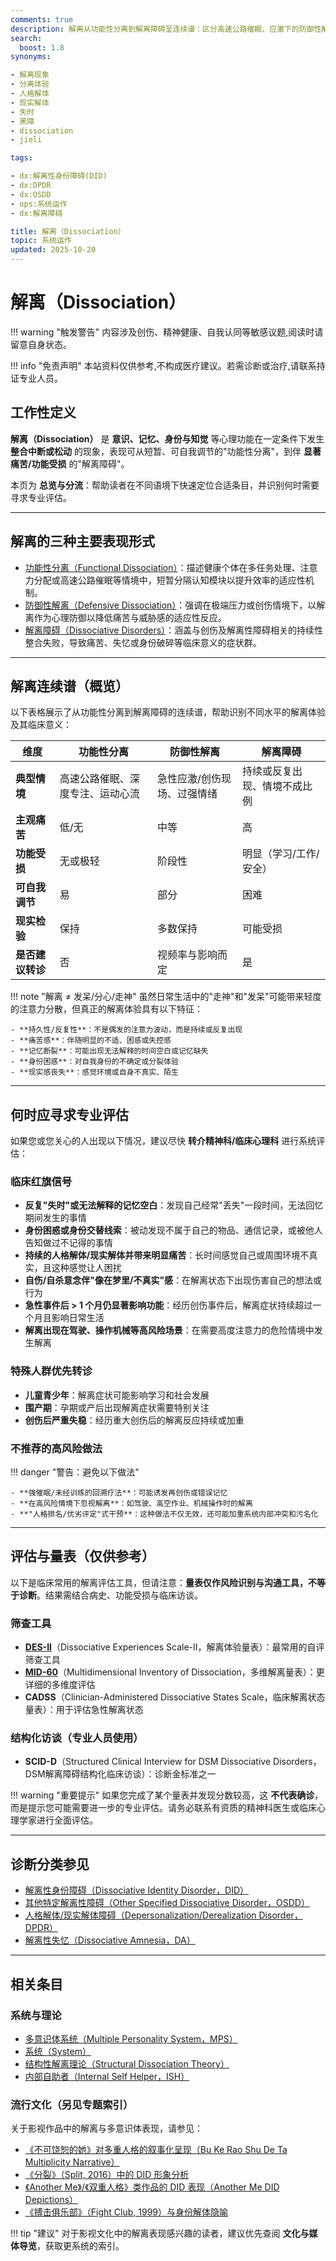 ```yaml
---
comments: true
description: 解离从功能性分离到解离障碍呈连续谱：区分高速公路催眠、应激下的防御性解离与造成痛苦/功能受损的障碍级表现，识别红旗并了解何时转诊。
search:
  boost: 1.8
synonyms:

- 解离现象
- 分离体验
- 人格解体
- 现实解体
- 失时
- 黑障
- dissociation
- jieli

tags:

- dx:解离性身份障碍(DID)
- dx:DPDR
- dx:OSDD
- ops:系统运作
- dx:解离障碍

title: 解离（Dissociation）
topic: 系统运作
updated: 2025-10-20
---
```


# 解离（Dissociation）

!!! warning "触发警告"
    内容涉及创伤、精神健康、自我认同等敏感议题,阅读时请留意自身状态。

!!! info "免责声明"
    本站资料仅供参考,不构成医疗建议。若需诊断或治疗,请联系持证专业人员。

## 工作性定义

**解离（Dissociation）** 是 **意识、记忆、身份与知觉** 等心理功能在一定条件下发生 **整合中断或松动** 的现象，表现可从短暂、可自我调节的"功能性分离"，到伴 **显著痛苦/功能受损** 的"解离障碍"。

本页为 **总览与分流**：帮助读者在不同语境下快速定位合适条目，并识别何时需要寻求专业评估。

---

## 解离的三种主要表现形式

- [功能性分离（Functional Dissociation）](Functional-Dissociation.md)：描述健康个体在多任务处理、注意力分配或高速公路催眠等情境中，短暂分隔认知模块以提升效率的适应性机制。
- [防御性解离（Defensive Dissociation）](Defensive-Dissociation.md)：强调在极端压力或创伤情境下，以解离作为心理防御以降低痛苦与威胁感的适应性反应。
- [解离障碍（Dissociative Disorders）](Dissociative-Disorders.md)：涵盖与创伤及解离性障碍相关的持续性整合失败，导致痛苦、失忆或身份破碎等临床意义的症状群。

---

## 解离连续谱（概览）

以下表格展示了从功能性分离到解离障碍的连续谱，帮助识别不同水平的解离体验及其临床意义：

| 维度 | 功能性分离 | 防御性解离 | 解离障碍 |
|---|---|---|---|
| **典型情境** | 高速公路催眠、深度专注、运动心流 | 急性应激/创伤现场、过强情绪 | 持续或反复出现、情境不成比例 |
| **主观痛苦** | 低/无 | 中等 | 高 |
| **功能受损** | 无或极轻 | 阶段性 | 明显（学习/工作/安全） |
| **可自我调节** | 易 | 部分 | 困难 |
| **现实检验** | 保持 | 多数保持 | 可能受损 |
| **是否建议转诊** | 否 | 视频率与影响而定 | 是 |

!!! note "解离 ≠ 发呆/分心/走神"
    虽然日常生活中的"走神"和"发呆"可能带来轻度的注意力分散，但真正的解离体验具有以下特征：

    - **持久性/反复性**：不是偶发的注意力波动，而是持续或反复出现
    - **痛苦感**：伴随明显的不适、困惑或失控感
    - **记忆断裂**：可能出现无法解释的时间空白或记忆缺失
    - **身份困惑**：对自我身份的不确定或分裂体验
    - **现实感丧失**：感觉环境或自身不真实、陌生

---

## 何时应寻求专业评估

如果您或您关心的人出现以下情况，建议尽快 **转介精神科/临床心理科** 进行系统评估：

### 临床红旗信号

- **反复"失时"或无法解释的记忆空白**：发现自己经常"丢失"一段时间，无法回忆期间发生的事情
- **身份困惑或身份交替线索**：被动发现不属于自己的物品、通信记录，或被他人告知做过不记得的事情
- **持续的人格解体/现实解体并带来明显痛苦**：长时间感觉自己或周围环境不真实，且这种感觉让人困扰
- **自伤/自杀意念伴"像在梦里/不真实"感**：在解离状态下出现伤害自己的想法或行为
- **急性事件后 > 1 个月仍显著影响功能**：经历创伤事件后，解离症状持续超过一个月且影响日常生活
- **解离出现在驾驶、操作机械等高风险场景**：在需要高度注意力的危险情境中发生解离

### 特殊人群优先转诊

- **儿童青少年**：解离症状可能影响学习和社会发展
- **围产期**：孕期或产后出现解离症状需要特别关注
- **创伤后严重失稳**：经历重大创伤后的解离反应持续或加重

### 不推荐的高风险做法

!!! danger "警告：避免以下做法"

    - **强催眠/未经训练的回溯疗法**：可能诱发再创伤或错误记忆
    - **在高风险情境下忽视解离**：如驾驶、高空作业、机械操作时的解离
    - **"人格排名/优劣评定"式干预**：这种做法不仅无效，还可能加重系统内部冲突和污名化

---

## 评估与量表（仅供参考）

以下是临床常用的解离评估工具，但请注意：**量表仅作风险识别与沟通工具，不等于诊断**。结果需结合病史、功能受损与临床访谈。

### 筛查工具

- [**DES-II**](Dissociative-Experiences-Scale-DES-II.md)（Dissociative Experiences Scale-II，解离体验量表）：最常用的自评筛查工具
- [**MID-60**](Multidimensional-Inventory-of-Dissociation-MID-60.md)（Multidimensional Inventory of Dissociation，多维解离量表）：更详细的多维度评估
- **CADSS**（Clinician-Administered Dissociative States Scale，临床解离状态量表）：用于评估急性解离状态

### 结构化访谈（专业人员使用）

- **SCID-D**（Structured Clinical Interview for DSM Dissociative Disorders，DSM解离障碍结构化临床访谈）：诊断金标准之一

!!! warning "重要提示"
    如果您完成了某个量表并发现分数较高，这 **不代表确诊**，而是提示您可能需要进一步的专业评估。请务必联系有资质的精神科医生或临床心理学家进行全面评估。

---

## 诊断分类参见

- [解离性身份障碍（Dissociative Identity Disorder，DID）](DID.md)
- [其他特定解离性障碍（Other Specified Dissociative Disorder，OSDD）](OSDD.md)
- [人格解体/现实解体障碍（Depersonalization/Derealization Disorder，DPDR）](Depersonalization-Derealization-Disorder-DPDR.md)
- [解离性失忆（Dissociative Amnesia，DA）](Dissociative-Amnesia-DA.md)

---

## 相关条目

### 系统与理论

- [多意识体系统（Multiple Personality System，MPS）](Multiple_Personality_System.md)
- [系统（System）](System.md)
- [结构性解离理论（Structural Dissociation Theory）](Structural-Dissociation-Theory.md)
- [内部自助者（Internal Self Helper，ISH）](Internal-Self-Helper-ISH.md)

### 流行文化（另见专题索引）

关于影视作品中的解离与多意识体表现，请参见：

- [《不可饶恕的她》对多重人格的叙事化呈现（Bu Ke Rao Shu De Ta Multiplicity Narrative）](Bu-Ke-Raoshu-De-Ta-Multiplicity-Narrative.md)
- [《分裂》（Split, 2016）中的 DID 形象分析](Split-2016-DID-Representation.md)
- [《Another Me》/《双重人格》类作品的 DID 表现（Another Me DID Depictions）](Another-Me-DID-Depictions.md)
- [《搏击俱乐部》（Fight Club, 1999）与身份解体隐喻](Fight-Club-1999-Identity-Metaphor.md)

!!! tip "建议"
    对于影视文化中的解离表现感兴趣的读者，建议优先查阅 **文化与媒体导览**，获取更系统的索引。
